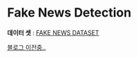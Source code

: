 
# Fake News Detection

**데이터 셋** : [FAKE NEWS DATASET](https://www.kaggle.com/c/fake-news/data)

[블로그 이전중..](https://kr-codingmonkey.github.io/kcm.github.io/docs/ML/fake_news)